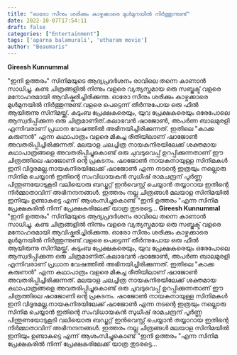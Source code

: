 ```yaml
---
title: "ഓരോ സീനും ശരിക്കും കാഴ്ചക്കാരെ മുൾമുനയിൽ നിർത്തുന്നുണ്ട്"
date: 2022-10-07T17:54:11
draft: false
categories: ["Entertainment"]
tags: ['aparna balamurali', 'utharam movie']
author: "Beaumaris"
---
```


<strong>Gireesh Kunnummal </strong>

"ഇനി ഉത്തരം" സിനിമയുടെ ആദ്യപ്രദർശനം രാവിലെ തന്നെ കാണാൻ സാധിച്ചു. കണ്ട ചിത്രങ്ങളിൽ നിന്നും വളരെ വ്യത്യസ്തമായ ഒരു സബ്ജക്ട് വളരെ മനോഹരമായി ആവിഷ്കരിച്ചിരിക്കുന്നു. ഓരോ സീനും ശരിക്കും കാഴ്ചക്കാരെ മുൾമുനയിൽ നിർത്തുന്നുണ്ട്.വളരെ പെട്ടെന്ന് തീർന്നുപോയ ഒരു ഫീൽ ആയിരുന്നു സിനിമയ്ക്ക്. കുടുംബ പ്രേക്ഷകരെയും, യുവ പ്രേക്ഷകരെയും ഒരേപോലെ ആസ്വദിപ്പിക്കുന്ന ഒരു ചിത്രമാണിത്.കലാഭവൻ ഷാജോൺ, അപർണ ബാലമുരളി എന്നിവരാണ് പ്രധാന വേഷത്തിൽ അഭിനയിച്ചിരിക്കുന്നത്. ഇതിലെ "കാക്ക കരുണൻ" എന്ന കഥാപാത്രം വളരെ മികച്ച രീതിയിലാണ് ഷാജോൺ അവതരിപ്പിച്ചിരിക്കുന്നത്. മലയാള ചലച്ചിത്ര നായകനിരയിലേക്ക് ശക്തമായ കഥാപാത്രങ്ങളെ അവതരിപ്പിച്ചുകൊണ്ട് ഒരു ചുവടുവെപ്പ് ഉറപ്പിക്കുന്നതാണ് ഈ ചിത്രത്തിലെ ഷാജോണി ന്റെ പ്രകടനം. ഷാജോൺ നായകനായുള്ള സിനിമകൾ ഇനി വിദൂരമല്ല.നായകനിരയിലേക്ക് ഷാജോൺ എന്ന നടന്റെ ഇത്രയും നല്ലൊരു സിനിമ ചെയ്യാൻ ഇതിന്റെ സംവിധായകൻ സുധീഷ് രാമചന്ദ്രന് പൂർണ്ണ പിന്തുണയോടുകൂടി വലിയൊരു ബഡ്ജറ്റ് ഇൻവെസ്റ്റ് ചെയ്യാൻ തയ്യാറായ ഇതിന്റെ നിർമ്മാതാവിന് അഭിനന്ദനങ്ങൾ. ഇത്തരം നല്ല ചിത്രങ്ങൾ മലയാള സിനിമയിൽ ഇനിയും ഉണ്ടാകട്ടെ എന്ന് ആശംസിച്ചുകൊണ്ട് "ഇനി ഉത്തരം "എന്ന സിനിമ പ്രേക്ഷകരിൽ നിന്ന് പ്രേക്ഷകരിലേക്ക് യാത്ര തുടരട്ടെ...
**Gireesh Kunnummal** "ഇനി ഉത്തരം" സിനിമയുടെ ആദ്യപ്രദർശനം രാവിലെ തന്നെ കാണാൻ സാധിച്ചു. കണ്ട ചിത്രങ്ങളിൽ നിന്നും വളരെ വ്യത്യസ്തമായ ഒരു സബ്ജക്ട് വളരെ മനോഹരമായി ആവിഷ്കരിച്ചിരിക്കുന്നു. ഓരോ സീനും ശരിക്കും കാഴ്ചക്കാരെ മുൾമുനയിൽ നിർത്തുന്നുണ്ട്.വളരെ പെട്ടെന്ന് തീർന്നുപോയ ഒരു ഫീൽ ആയിരുന്നു സിനിമയ്ക്ക്. കുടുംബ പ്രേക്ഷകരെയും, യുവ പ്രേക്ഷകരെയും ഒരേപോലെ ആസ്വദിപ്പിക്കുന്ന ഒരു ചിത്രമാണിത്.കലാഭവൻ ഷാജോൺ, അപർണ ബാലമുരളി എന്നിവരാണ് പ്രധാന വേഷത്തിൽ അഭിനയിച്ചിരിക്കുന്നത്. ഇതിലെ "കാക്ക കരുണൻ" എന്ന കഥാപാത്രം വളരെ മികച്ച രീതിയിലാണ് ഷാജോൺ അവതരിപ്പിച്ചിരിക്കുന്നത്. മലയാള ചലച്ചിത്ര നായകനിരയിലേക്ക് ശക്തമായ കഥാപാത്രങ്ങളെ അവതരിപ്പിച്ചുകൊണ്ട് ഒരു ചുവടുവെപ്പ് ഉറപ്പിക്കുന്നതാണ് ഈ ചിത്രത്തിലെ ഷാജോണി ന്റെ പ്രകടനം. ഷാജോൺ നായകനായുള്ള സിനിമകൾ ഇനി വിദൂരമല്ല.നായകനിരയിലേക്ക് ഷാജോൺ എന്ന നടന്റെ ഇത്രയും നല്ലൊരു സിനിമ ചെയ്യാൻ ഇതിന്റെ സംവിധായകൻ സുധീഷ് രാമചന്ദ്രന് പൂർണ്ണ പിന്തുണയോടുകൂടി വലിയൊരു ബഡ്ജറ്റ് ഇൻവെസ്റ്റ് ചെയ്യാൻ തയ്യാറായ ഇതിന്റെ നിർമ്മാതാവിന് അഭിനന്ദനങ്ങൾ. ഇത്തരം നല്ല ചിത്രങ്ങൾ മലയാള സിനിമയിൽ ഇനിയും ഉണ്ടാകട്ടെ എന്ന് ആശംസിച്ചുകൊണ്ട് "ഇനി ഉത്തരം "എന്ന സിനിമ പ്രേക്ഷകരിൽ നിന്ന് പ്രേക്ഷകരിലേക്ക് യാത്ര തുടരട്ടെ...
